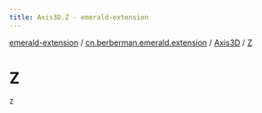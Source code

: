 ```yaml
---
title: Axis3D.Z - emerald-extension
---
```


[emerald-extension](../../index.html) / [cn.berberman.emerald.extension](../index.html) / [Axis3D](index.html) / [Z](.)

# Z

`Z`